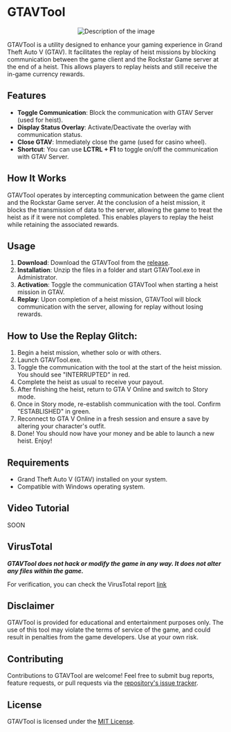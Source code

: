 # GTAVTool

<div align="center">
  <img src="https://github.com/Aarplexan/gtavtool/assets/72907341/91fee735-0470-427d-8cfc-eb08a05b9798" alt="Description of the image">
</div>

GTAVTool is a utility designed to enhance your gaming experience in Grand Theft Auto V (GTAV). It facilitates the replay of heist missions by blocking communication between the game client and the Rockstar Game server at the end of a heist. This allows players to replay heists and still receive the in-game currency rewards.

## Features

- **Toggle Communication**: Block the communication with GTAV Server (used for heist).
- **Display Status Overlay**: Activate/Deactivate the overlay with communication status.
- **Close GTAV**: Immediately close the game (used for casino wheel).
- **Shortcut**: You can use **LCTRL + F1** to toggle on/off the communication with GTAV Server.

## How It Works

GTAVTool operates by intercepting communication between the game client and the Rockstar Game server. At the conclusion of a heist mission, it blocks the transmission of data to the server, allowing the game to treat the heist as if it were not completed. This enables players to replay the heist while retaining the associated rewards.

## Usage

1. **Download**: Download the GTAVTool from the [release](https://github.com/Aarplexan/gtavtool/releases/download/v1.0.0/GTAVTool.zip).
2. **Installation**: Unzip the files in a folder and start GTAVTool.exe in Administrator.
3. **Activation**: Toggle the communication GTAVTool when starting a heist mission in GTAV.
4. **Replay**: Upon completion of a heist mission, GTAVTool will block communication with the server, allowing for replay without losing rewards.

## How to Use the Replay Glitch:

1. Begin a heist mission, whether solo or with others.
2. Launch GTAVTool.exe.
3. Toggle the communication with the tool at the start of the heist mission. You should see "INTERRUPTED" in red.
4. Complete the heist as usual to receive your payout.
5. After finishing the heist, return to GTA V Online and switch to Story mode.
6. Once in Story mode, re-establish communication with the tool. Confirm "ESTABLISHED" in green.
7. Reconnect to GTA V Online in a fresh session and ensure a save by altering your character's outfit.
8. Done! You should now have your money and be able to launch a new heist. Enjoy!
   
## Requirements

- Grand Theft Auto V (GTAV) installed on your system.
- Compatible with Windows operating system.

## Video Tutorial

SOON

## VirusTotal

***GTAVTool does not hack or modify the game in any way. It does not alter any files within the game.***

For verification, you can check the VirusTotal report [link](https://www.virustotal.com/gui/file/c0dd141a5180b8d1e9e8ce38fbcc01f45be238c656e436cfba2e348d755560a1/detection)

## Disclaimer

GTAVTool is provided for educational and entertainment purposes only. The use of this tool may violate the terms of service of the game, and could result in penalties from the game developers. Use at your own risk.

## Contributing

Contributions to GTAVTool are welcome! Feel free to submit bug reports, feature requests, or pull requests via the [repository's issue tracker](https://github.com/Aarplexan/gtavtool/issues).

## License

GTAVTool is licensed under the [MIT License](https://github.com/Aarplexan/gtavtool/blob/main/LICENSE).
